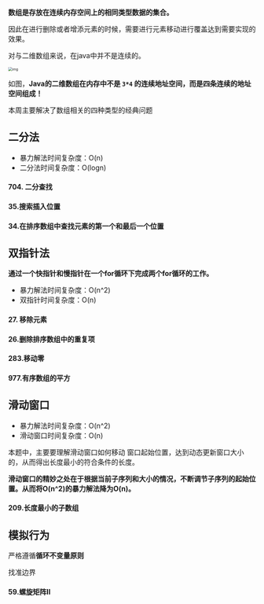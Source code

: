 **数组是存放在连续内存空间上的相同类型数据的集合。**

因此在进行删除或者增添元素的时候，需要进行元素移动进行覆盖达到需要实现的效果。

对与二维数组来说，在java中并不是连续的。

<img src="https://code-thinking.cdn.bcebos.com/pics/%E7%AE%97%E6%B3%95%E9%80%9A%E5%85%B3%E6%95%B0%E7%BB%843.png" alt="img" style="zoom: 50%;" />

如图，**Java的二维数组在内存中不是 `3*4` 的连续地址空间，而是四条连续的地址空间组成！**

本周主要解决了数组相关的四种类型的经典问题

## 二分法

- 暴力解法时间复杂度：O(n)
- 二分法时间复杂度：O(logn)

#### 704. 二分查找

#### 35.搜索插入位置

#### 34.在排序数组中查找元素的第一个和最后一个位置

## 双指针法

**通过一个快指针和慢指针在一个for循环下完成两个for循环的工作。**

- 暴力解法时间复杂度：O(n^2)
- 双指针时间复杂度：O(n)

#### 27. 移除元素

#### 26.删除排序数组中的重复项

#### 283.移动零

#### 977.有序数组的平方

## 滑动窗口

- 暴力解法时间复杂度：O(n^2)
- 滑动窗口时间复杂度：O(n)

本题中，主要要理解滑动窗口如何移动 窗口起始位置，达到动态更新窗口大小的，从而得出长度最小的符合条件的长度。

**滑动窗口的精妙之处在于根据当前子序列和大小的情况，不断调节子序列的起始位置。从而将O(n^2)的暴力解法降为O(n)。**

#### 209.长度最小的子数组

## 模拟行为

严格遵循**循环不变量原则**

找准边界

#### 59.螺旋矩阵II